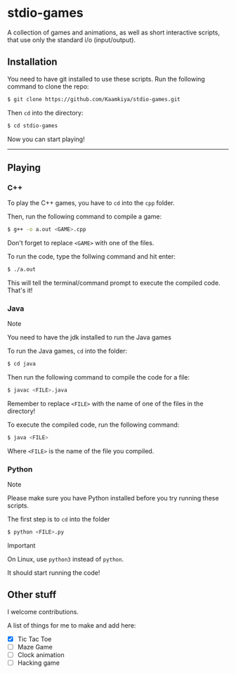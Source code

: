 # stdio-games

A collection of games and animations, as well as short interactive scripts, that use only the standard i/o (input/output).

## Installation

You need to have git installed to use these scripts. Run the following command to clone the repo:

```bash
$ git clone https://github.com/Kaamkiya/stdio-games.git
```

Then `cd` into the directory:

```bash
$ cd stdio-games
```

Now you can start playing!

<hr/>

## Playing

### C++

To play the C++ games, you have to `cd` into the `cpp` folder. 

Then, run the following command to compile a game:

```bash
$ g++ -o a.out <GAME>.cpp
```

Don't forget to replace `<GAME>` with one of the files.

To run the code, type the follwing command and hit enter:

```bash
$ ./a.out
```

This will tell the terminal/command prompt to execute the compiled code. That's it!

### Java

> [!NOTE]
> You need to have the jdk installed to run the Java games

To run the Java games, `cd` into the folder:

```bash
$ cd java
```

Then run the following command to compile the code for a file:

```bash
$ javac <FILE>.java
```

Remember to replace `<FILE>` with the name of one of the files in the directory!

To execute the compiled code, run the following command:

```bash
$ java <FILE>
```

Where `<FILE>` is the name of the file you compiled. 

### Python

> [!NOTE]
> Please make sure you have Python installed before you try running these scripts.

The first step is to `cd` into the folder

```bash
$ python <FILE>.py
```

> [!IMPORTANT]
> On Linux, use `python3` instead of `python`.

It should start running the code!

## Other stuff

I welcome contributions.

A list of things for me to make and add here:

* [x] Tic Tac Toe
* [ ] Maze Game
* [ ] Clock animation
* [ ] Hacking game
